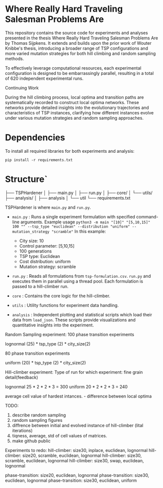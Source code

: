 # Where Really Hard Traveling Salesman Problems Are

This repository contains the source code for experiments and analyses presented in the thesis Where Really Hard Traveling Salesman Problems Are by Thomas Sijpkens. It extends and builds upon the prior work of Wouter Knibbe's thesis, introducing a broader range of TSP configurations and more varied mutation strategies for both hill climbing and random sampling methods.

To effectively leverage computational resources, each experimental configuration is designed to be embarrassingly parallel, resulting in a total of 620 independent experimental runs.

Continuing Work

During the hill climbing process, local optima and transition paths are systematically recorded to construct local optima networks. These networks provide detailed insights into the evolutionary trajectories and characteristics of TSP instances, clarifying how different instances evolve under various mutation strategies and random sampling approaches.

# Dependencies

To install all required libraries for both experiments and analysis:

`pip install -r requirements.txt`

# Structure`

├── TSPHardener
│ ├── main.py
│ ├── run.py
│ ├── core/
│ └── utils/
├── analysis/
│ ├── analysis
│ └── util
└── requirements.txt


TSPHardener is where `main.py` and `run.py`.  
- `main.py` : Runs a single experiment formulation with specified command-line arguments.
  Example usage
 `python3 -m main "[10]" "[5,10,15]" 100 "" --tsp_type "euclidean" --distribution "uniform" --mutation_strategy "scramble"`
  In this example:
    - City size: 10
    - Control parameter: [5,10,15]
    - 100 generations
    - TSP type: Euclidean
    - Cost distribution: uniform
    - Mutation strategy: scramble
  
- `run.py` : Reads all formulations from `tsp-formulation.csv`. `run.py` and executes them in parallel using a thread pool. Each formulation is passed to a hill-climber run.
- `core` :  Contains the core logic for the hill-climber.
- `utils` : Utility functions for experiment data handling.
- `analysis` :  Independent plotting and statistical scripts which load their data from `load_json`. These scripts provide visualizations and quantitative insights into the experiment.


Random Sampling experiment:
100 phase transition experiments

lognormal (25) * tsp_type (2) * city_size(2)

80 phase transition experiments

uniform (20) * tsp_type (2) * city_size(2)

Hill-climber experiment:
Type of run for which experiment: fine grain detail(feedback)

lognormal 
25 * 2 * 2 * 3 = 300
uniform 
20 * 2 * 2 * 3 = 240

average cell value of hardest intances. - difference between local optima

TODO:
1. describe random sampling
2. random sampling figures
3. diffrence between initial and evolved instance of hill-climber (lital iterations)
4. tiqness, average, std of cell values of matrices. 
5. make github public

Experiments to redo:
hill-climber: size30, inplace, euclidean, lognormal
hill-climber: size20, scramble, euclidean, lognormal
hill-climber: size30, scramble, euclidean, lognormal
hill-climber: size30, swap, euclidean, lognormal

phase-transition: size20, euclidean, lognormal
phase-transition: size30, euclidean, lognormal
phase-transition: size30, euclidean, uniform
